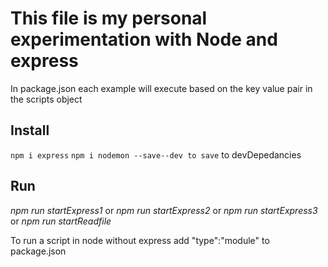 # This file is my personal experimentation with Node and express

In package.json each example will execute based on the key value pair in the scripts object

## Install

`npm i express` 
`npm i nodemon --save--dev to save` to devDepedancies

## Run

*npm run startExpress1*
or
*npm run startExpress2*
or
*npm run startExpress3*
or
*npm run startReadfile*

To run a script in node without express add "type":"module" to package.json
